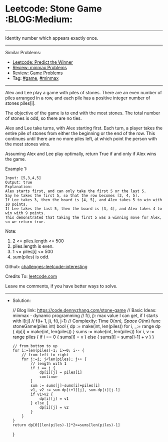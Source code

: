 
# Leetcode: Stone Game     :BLOG:Medium:

---

Identity number which appears exactly once.  

---

Similar Problems:  

-   [Leetcode: Predict the Winner](https://code.dennyzhang.com/predict-the-winner)
-   [Review: minmax Problems](https://code.dennyzhang.com/review-minmax)
-   [Review: Game Problems](https://code.dennyzhang.com/review-game)
-   Tag: [#game](https://code.dennyzhang.com/tag/game), [#minmax](https://code.dennyzhang.com/tag/minmax)

---

Alex and Lee play a game with piles of stones.  There are an even number of piles arranged in a row, and each pile has a positive integer number of stones piles[i].  

The objective of the game is to end with the most stones.  The total number of stones is odd, so there are no ties.  

Alex and Lee take turns, with Alex starting first.  Each turn, a player takes the entire pile of stones from either the beginning or the end of the row.  This continues until there are no more piles left, at which point the person with the most stones wins.  

Assuming Alex and Lee play optimally, return True if and only if Alex wins the game.  

Example 1:  

    Input: [5,3,4,5]
    Output: true
    Explanation: 
    Alex starts first, and can only take the first 5 or the last 5.
    Say he takes the first 5, so that the row becomes [3, 4, 5].
    If Lee takes 3, then the board is [4, 5], and Alex takes 5 to win with 10 points.
    If Lee takes the last 5, then the board is [3, 4], and Alex takes 4 to win with 9 points.
    This demonstrated that taking the first 5 was a winning move for Alex, so we return true.

Note:  

1.  2 <= piles.length <= 500
2.  piles.length is even.
3.  1 <= piles[i] <= 500
4.  sum(piles) is odd.

Github: [challenges-leetcode-interesting](https://github.com/DennyZhang/challenges-leetcode-interesting/tree/master/stone-game)  

Credits To: [leetcode.com](https://leetcode.com/problems/stone-game/description/)  

Leave me comments, if you have better ways to solve.  

---

-   Solution:

    // Blog link: https://code.dennyzhang.com/stone-game
    // Basic Ideas: minmax - dynamic programming
    // f(i, j): max value I can get, if I starts with l[i:j]
    //     f(i+ 1, j), f(i, j-1)
    // Complexity: Time O(n*n), Space O(n*n)
    func stoneGame(piles int) bool {
        dp := make(int, len(piles))
        for i, _:= range dp { dp[i] = make(int, len(piles)) }
        sums := make(int, len(piles))
        for i, v := range piles {
            if i == 0 { 
                sums[i] = v 
            } else {
                sums[i] = sums[i-1] + v
            }
        }
    
        // from bottom to up
        for i:=len(piles)-1; i>=0; i-- {
            // from left to right
            for j:=i; j<len(piles); j++ {
                // length with 1
                if i == j {
                    dp[i][j] = piles[i]
                    continue
                }
                sum := sums[j]-sums[i]+piles[i]
                v1, v2 := sum-dp[i+1][j], sum-dp[i][j-1]
                if v1>v2 { 
                    dp[i][j] = v1
                } else {
                    dp[i][j] = v2
                }
            }
        }
        return dp[0][len(piles)-1]*2>=sums[len(piles)-1]
    }

